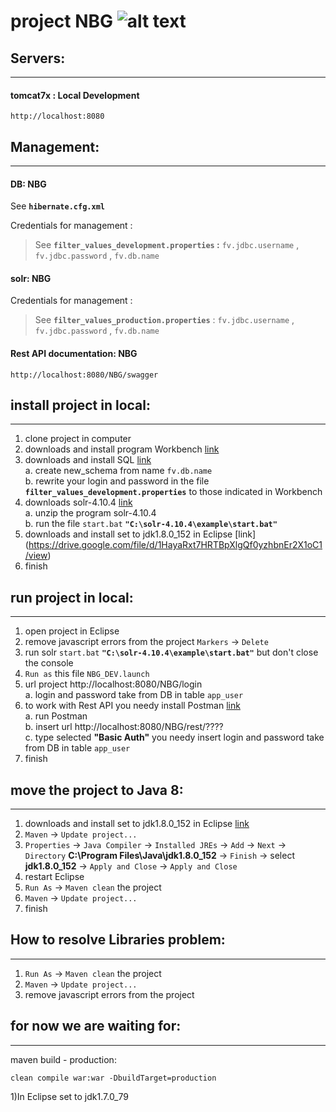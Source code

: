 # project NBG ![alt text][logo]

## Servers:
***
#### tomcat7x : Local Development
	http://localhost:8080


## 	Management:
***
	
#### DB: NBG
See **`hibernate.cfg.xml`**

Credentials for management : 
>See **`filter_values_development.properties` :** `fv.jdbc.username` , `fv.jdbc.password` , `fv.db.name`

#### solr: NBG
Credentials for management : 
>See **`filter_values_production.properties`** : `fv.jdbc.username` , `fv.jdbc.password` , `fv.db.name`

#### Rest API documentation: NBG
	http://localhost:8080/NBG/swagger

	
## 	install project in local:
***
1. clone project in computer
2. downloads and install program Workbench [link](https://dev.mysql.com/downloads/workbench/)
3. downloads and install SQL [link](https://drive.google.com/drive/folders/0B4alBSKMwoHLMFhvRnZGY3c1WGM)  
 a. create new_schema from name `fv.db.name`  
 b. rewrite your login and password in the file **`filter_values_development.properties`** to those indicated in Workbench  
4. downloads solr-4.10.4 [link](https://drive.google.com/drive/folders/0B4alBSKMwoHLMFhvRnZGY3c1WGM)  
 a. unzip the program solr-4.10.4  
 b. run the file `start.bat` **`"С:\solr-4.10.4\example\start.bat"`**  
5. downloads and install set to jdk1.8.0_152 in Eclipse [link] (https://drive.google.com/file/d/1HayaRxt7HRTBpXlgQf0yzhbnEr2X1oC1/view) 
6. finish

## 	run project in local:
*** 
1. open project in Eclipse
2. remove javascript errors from the project `Markers` -> `Delete`
3. run solr `start.bat` **`"С:\solr-4.10.4\example\start.bat"`** but don't close the console
4. `Run as` this file `NBG_DEV.launch` 
5. url project http://localhost:8080/NBG/login  
 a. login and password take from DB in table `app_user` 
6. to work with Rest API you needy install Postman [link](https://chrome.google.com/webstore/detail/postman/fhbjgbiflinjbdggehcddcbncdddomop?hl=ru)  
 a. run Postman  
 b. insert url http://localhost:8080/NBG/rest/????  
 c. type selected **"Basic Auth"** you needy insert login and password take from DB in table `app_user`  
7. finish

## 	move the project to Java 8:
*** 
1. downloads and install set to jdk1.8.0_152 in Eclipse [link](https://drive.google.com/file/d/1HayaRxt7HRTBpXlgQf0yzhbnEr2X1oC1/view)  
2. `Maven` -> `Update project...`  
3. `Properties` -> `Java Compiler` -> `Installed JREs` -> `Add` -> `Next` -> `Directory` **C:\Program Files\Java\jdk1.8.0_152** -> `Finish` -> select **jdk1.8.0_152** -> `Apply and Close` -> `Apply and Close`  
4. restart Eclipse 
5. `Run As` -> `Maven clean` the project
6. `Maven` -> `Update project...` 
7. finish

## 	How to resolve Libraries problem:
*** 
1. `Run As` -> `Maven clean` the project
2. `Maven` -> `Update project...` 
3. remove javascript errors from the project

  

## 	for now we are waiting for:
*** 
maven build - production:
	
	clean compile war:war -DbuildTarget=production

1)In Eclipse set to jdk1.7.0_79



[logo]: https://github.com/ivangainutsa/testReadme/blob/master/favicon.ico "Logo"
